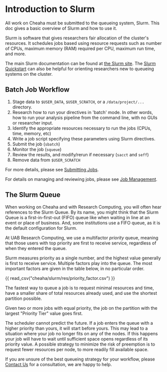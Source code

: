 # Introduction to Slurm

All work on Cheaha must be submitted to the queueing system, Slurm. This doc gives a basic overview of Slurm and how to use it.

Slurm is software that gives researchers fair allocation of the cluster's resources. It schedules jobs based using resource requests such as number of CPUs, maximum memory (RAM) required per CPU, maximum run time, and more.

The main Slurm documentation can be found at [the Slurm site](https://slurm.schedmd.com/). The [Slurm Quickstart](https://slurm.schedmd.com/quickstart.html) can also be helpful for orienting researchers new to queueing systems on the cluster.

## Batch Job Workflow

1. Stage data to `$USER_DATA`, `$USER_SCRATCH`, or a `/data/project/...` directory.
2. Research how to run your directives in 'batch' mode. In other words, how to run your analysis pipeline from the command line, with no GUIs or researcher input.
3. Identify the appropriate resources necessary to run the jobs (CPUs, time, memory, etc)
4. Write a job script specifying these parameters using Slurm directives.
5. Submit the job (`sbatch`)
6. Monitor the job (`squeue`)
7. Review the results, and modify/rerun if necessary (`sacct` and `seff`)
8. Remove data from `$USER_SCRATCH`

For more details, please see [Submitting Jobs](submitting_jobs.md).

For details on managing and reviewing jobs, please see [Job Management](job_management.md).

## The Slurm Queue

When working on Cheaha and with Research Computing, you will often hear references to the Slurm Queue. By its name, you might think that the Slurm Queue is a first-in-first-out (FIFO) queue like when waiting in line at an event or place of business. And, some institutions use a FIFO queue, as it is the default configuration for Slurm.

At UAB Research Computing, we use a multifactor _priority_ queue, meaning that those users with top priority are first to receive service, regardless of when they entered the queue.

Slurm measures priority as a single number, and the highest value generally is first to receive service. Multiple factors play into the queue. The most important factors are given in the table below, in no particular order.

{{ read_csv("cheaha/slurm/res/priority_factor.csv") }}

The fastest way to queue a job is to request minimal resources and time, have a smaller share of total resources already used, and use the shortest partition possible.

Given two or more jobs with equal priority, the job on the partition with the largest "Priority Tier" value goes first.

The scheduler cannot predict the future. If a job enters the queue with a higher priority than yours, it will start before yours. This may lead to a situation where your job no longer fits on any of the nodes. If this happens your job will have to wait until sufficient space opens regardless of its priority value. A possible strategy to minimize the risk of preemption is to request fewer resources per node, to more readily fill available space.

If you are unsure of the best queueing strategy for your workflow, please [Contact Us](../../index.md#contact-us) for a consultation, we are happy to help.
